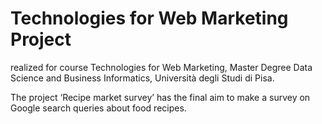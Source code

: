 # Technologies for Web Marketing Project
realized for course Technologies for Web Marketing, Master Degree Data Science and Business Informatics, Università degli Studi di Pisa.

The project ‘Recipe market survey’ has the final aim to make a survey on Google search queries about food recipes.

